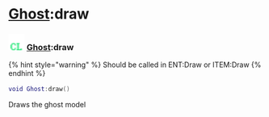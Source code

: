 # [Ghost](../ghost/README.md):draw

### <img src="../../.gitbook/assets/client.png" width="32" height="32" /> [Ghost](../ghost/README.md):draw

{% hint style="warning" %} Should be called in ENT:Draw or ITEM:Draw {% endhint %}


```lua
void Ghost:draw()
```

Draws the ghost model<br>
